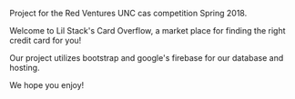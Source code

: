 Project for the Red Ventures UNC cas competition Spring 2018.

Welcome to Lil Stack's Card Overflow, a market place for finding the right credit card for you!

Our project utilizes bootstrap and google's firebase for our database and hosting.

We hope you enjoy!
